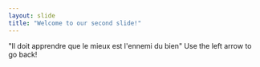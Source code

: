 ```yaml
---
layout: slide
title: "Welcome to our second slide!"
---
```

"Il doit apprendre que le mieux est l'ennemi du bien"
Use the left arrow to go back!
